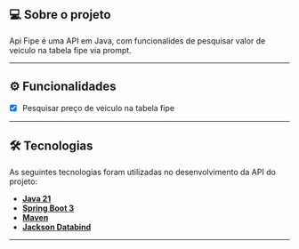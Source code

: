 ## 💻 Sobre o projeto

Api Fipe é uma API em Java, com funcionalides de pesquisar valor de veiculo na tabela fipe via prompt.

---

## ⚙️ Funcionalidades

- [x] Pesquisar preço de veiculo na tabela fipe

---

## 🛠 Tecnologias

As seguintes tecnologias foram utilizadas no desenvolvimento da API do projeto:

- **[Java 21](https://www.oracle.com/java)**
- **[Spring Boot 3](https://spring.io/projects/spring-boot)**
- **[Maven](https://maven.apache.org)**
- **[Jackson Databind]()**

---